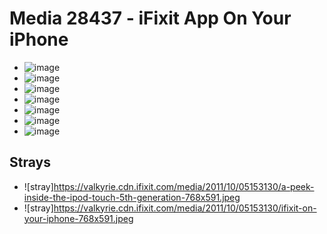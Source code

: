# Media 28437 - iFixit App On Your iPhone

- ![image](https://valkyrie.cdn.ifixit.com/media/2011/10/05153130/ifixit-on-your-iphone.jpeg)
- ![image](https://valkyrie.cdn.ifixit.com/media/2011/10/05153130/ifixit-on-your-iphone-150x150.jpeg)
- ![image](https://valkyrie.cdn.ifixit.com/media/2011/10/05153130/ifixit-on-your-iphone-300x200.jpeg)
- ![image](https://valkyrie.cdn.ifixit.com/media/2011/10/05153130/ifixit-on-your-iphone-600x400.jpeg)
- ![image](https://valkyrie.cdn.ifixit.com/media/2011/10/05153130/ifixit-on-your-iphone-768x512.jpeg)
- ![image](https://valkyrie.cdn.ifixit.com/media/2011/10/05153130/ifixit-on-your-iphone-324x216.jpeg)
- ![image](https://valkyrie.cdn.ifixit.com/media/2011/10/05153130/ifixit-on-your-iphone-450x300.jpeg)

## Strays
- ![stray]https://valkyrie.cdn.ifixit.com/media/2011/10/05153130/a-peek-inside-the-ipod-touch-5th-generation-768x591.jpeg
- ![stray]https://valkyrie.cdn.ifixit.com/media/2011/10/05153130/ifixit-on-your-iphone-768x591.jpeg